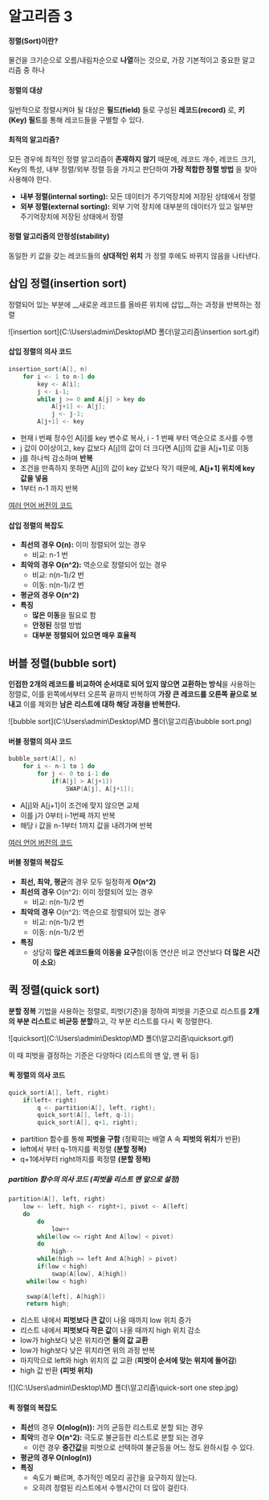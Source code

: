 # 알고리즘 3

#### 정렬(Sort)이란?

 물건을 크기순으로 오름/내림차순으로 **나열**하는 것으로, 가장 기본적이고 중요한 알고리즘 중 하나

#### 정렬의 대상

 일반적으로 정렬시켜야 될 대상은 **필드(field)** 들로 구성된 **레코드(record)** 로, **키(Key) 필드**를 통해 레코드들을 구별할 수 있다.

#### 최적의 알고리즘?

 모든 경우에 최적인 정렬 알고리즘이 **존재하지 않기** 때문에, 레코드 개수, 레코드 크기, Key의 특성, 내부 정렬/외부 정렬 등을 가지고 판단하여 **가장 적합한 정렬 방법** 을 찾아 사용해야 한다. 

* **내부 정렬(internal sorting):** 모든 데이터가 주기억장치에 저장된 상태에서 정렬
* **외부 정렬(external sorting):** 외부 기억 장치에 대부분의 데이터가 있고 일부만 주기억장치에 저장된 상태에서 정렬

#### 정렬 알고리즘의 안정성(stability)

 동일한 키 값을 갖는 레코드들의 **상대적인 위치** 가 정렬 후에도 바뀌지 않음을 나타낸다.



## 삽입 정렬(insertion sort)

  정렬되어 있는 부분에 __새로운 레코드를 올바른 위치에 삽입__하는 과정을 반복하는 정렬

![insertion sort](C:\Users\admin\Desktop\MD 폴더\알고리즘\insertion sort.gif)



#### 삽입 정렬의 의사 코드

```c++
insertion_sort(A[], n)
    for i <- 1 to n-1 do
        key <- A[i];
        j <- i-1;
        while j >= 0 and A[j] > key do
            A[j+1] <- A[j];
            j <- j-1;
        A[j+1] <- key
```

* 현재 i 번째 정수인 A[i]를 key 변수로 복사, i - 1 번째 부터 역순으로 조사를 수행
* j 값이 0이상이고, key 값보다 A[j]의 값이 더 크다면 A[j]의 값을 A[j+1]로 이동
* j를 하나씩 감소하며 **반복**
* 조건을 만족하지 못하면 A[j]의 값이 key 값보다 작기 때문에, **A[j+1] 위치에 key 값을 넣음**
* 1부터 n-1 까지 반복

[여러 언어 버전의 코드]([https://ko.wikipedia.org/wiki/%EC%82%BD%EC%9E%85_%EC%A0%95%EB%A0%AC](https://ko.wikipedia.org/wiki/삽입_정렬))



#### 삽입 정렬의 복잡도

* **최선의 경우 O(n):** 이미 정렬되어 있는 경우 
  * 비교: n-1 번
* **최악의 경우 O(n^2):** 역순으로 정렬되어 있는 경우
  * 비교: n(n-1)/2 번
  * 이동: n(n-1)/2 번
* **평균의 경우 O(n^2)**
* **특징**
  * **많은 이동**을 필요로 함
  * **안정된** 정렬 방법
  * **대부분 정렬되어 있으면 매우 효율적**



## 버블 정렬(bubble sort)

 **인접한 2개의 레코드를 비교하여 순서대로 되어 있지 않으면 교환하는 방식**을 사용하는 정렬로, 이를 왼쪽에서부터 오른쪽 끝까지 반복하여 **가장 큰 레코드를 오른쪽 끝으로 보내고** 이를 제외한 **남은 리스트에 대하 해당 과정을 반복한다.**

![bubble sort](C:\Users\admin\Desktop\MD 폴더\알고리즘\bubble sort.png)



#### 버블 정렬의 의사 코드

```c++
bubble_sort(A[], n)
    for i <- n-1 to 1 do
        for j <- 0 to i-1 do
            if(A[j] > A[j+1])
                SWAP(A[j], A[j+1]);
```

* A[j]와 A[j+1]이 조건에 맞지 않으면 교체
* 이를 j가 0부터 i-1번째 까지 반복
* 해당 i 값을 n-1부터 1까지 값을 내려가며 반복

[여러 언어 버전의 코드]([https://ko.wikipedia.org/wiki/%EA%B1%B0%ED%92%88_%EC%A0%95%EB%A0%AC](https://ko.wikipedia.org/wiki/거품_정렬))



#### 버블 정렬의 복잡도

* **최선, 최악, 평균**의 경우 모두 일정하게 **O(n^2)**
* **최선의 경우** O(n^2): 이미 정렬되어 있는 경우 
  * 비교: n(n-1)/2 번
* **최악의 경우** O(n^2): 역순으로 정렬되어 있는 경우
  * 비교: n(n-1)/2 번
  * 이동: n(n-1)/2 번
* **특징**
  * 상당히 **많은 레코드들의 이동을 요구**함(이동 연산은 비교 연산보다 **더 많은 시간이 소요**)



## 퀵 정렬(quick sort)

 **분할 정복** 기법을 사용하는 정렬로, 피벗(기준)을 정하여 피벗을 기준으로 리스트를 **2개의 부분 리스트**로 **비균등 분할**하고, 각 부분 리스트를 다시 퀵 정렬한다.

![quicksort](C:\Users\admin\Desktop\MD 폴더\알고리즘\quicksort.gif)

 이 때 피벗을 결정하는 기준은 다양하다 (리스트의 맨 앞, 맨 뒤 등)



#### 퀵 정렬의 의사 코드

```c++
quick_sort(A[], left, right)
    if(left< right)
        q <- partition(A[], left, right);
        quick_sort(A[], left, q-1);
        quick_sort(A[], q+1, right);
```

* partition 함수를 통해 **피벗을 구함** (정확히는 배열 A 속 **피벗의 위치**가 반환)
* left에서 부터 q-1까지를 퀵정렬 **(분할 정복)**
* q+1에서부터 right까지를 퀵정렬 **(분할 정복)**

##### partition 함수의 의사 코드 (피벗을 리스트 맨 앞으로 설정)

```c++
partition(A[], left, right)
    low <- left, high <- right+1, pivot <- A[left]
    do
        do
            low++
        while(low <= right And A[low] < pivot)
        do
            high--
        while(high >= left And A[high] > pivot)
        if(low < high)
            swap(A[low], A[high])
     while(low < high)
         
     swap(A[left], A[high])
     return high;
```

* 리스트 내에서 **피벗보다 큰 값**이 나올 때까지 low 위치 증가
* 리스트 내에서 **피벗보다 작은 값**이 나올 때까지 high 위치 감소
* low가 high보다 낮은 위치라면 **둘의 값 교환**
* low가 high보다 낮은 위치라면 위의 과정 반복
* 마지막으로 left와 high 위치의 값 교환 (**피벗이 순서에 맞는 위치에 들어감**)
* high 값 반환 **(피벗 위치)**

![](C:\Users\admin\Desktop\MD 폴더\알고리즘\quick-sort one step.jpg)

#### 퀵 정렬의 복잡도

* **최선**의 경우 **O(nlog(n)):** 거의 균등한 리스트로 분할 되는 경우
* **최악**의 경우 **O(n^2):** 극도로 불균등한 리스트로 분할 되는 경우
  * 이런 경우 **중간값**을 피벗으로 선택하여 불균등을 어느 정도 완하시킬 수 있다.
* **평균의 경우 O(nlog(n))**
* **특징**
  * 속도가 빠르며, 추가적인 메모리 공간을 요구하지 않는다.
  * 오히려 정렬된 리스트에서 수행시간이 더 많이 걸린다.
